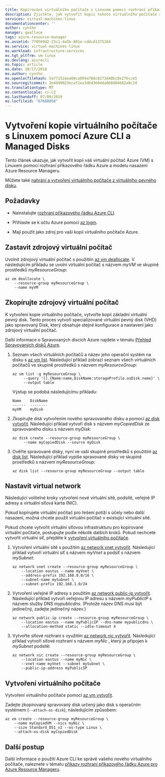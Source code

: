 ```yaml
---
title: Kopírování virtuálního počítače s Linuxem pomocí rozhraní příkazového řádku Azure | Dokumentace Microsoftu
description: Zjistěte, jak vytvořit kopii tohoto virtuálního počítače s Linuxem Azure pomocí rozhraní příkazového řádku Azure a spravované disky.
services: virtual-machines-linux
documentationcenter: ''
author: cynthn
manager: gwallace
tags: azure-resource-manager
ms.assetid: 770569d2-23c1-4a5b-801e-cddcd1375164
ms.service: virtual-machines-linux
ms.workload: infrastructure-services
ms.tgt_pltfrm: vm-linux
ms.devlang: azurecli
ms.topic: article
ms.date: 10/17/2018
ms.author: cynthn
ms.openlocfilehash: 5a77152aea00ca094a78dc0173d48bc8e276cce5
ms.sourcegitcommit: 2e4b99023ecaf2ea3d6d3604da068d04682a8c2d
ms.translationtype: MT
ms.contentlocale: cs-CZ
ms.lasthandoff: 07/09/2019
ms.locfileid: "67668058"
---
```

# <a name="create-a-copy-of-a-linux-vm-by-using-azure-cli-and-managed-disks"></a>Vytvoření kopie virtuálního počítače s Linuxem pomocí Azure CLI a Managed Disks

Tento článek ukazuje, jak vytvořit kopii váš virtuální počítač Azure (VM) s Linuxem pomocí rozhraní příkazového řádku Azure a modelu nasazení Azure Resource Manageru. 

Můžete také [nahrání a vytvoření virtuálního počítače z virtuálního pevného disku](upload-vhd.md?toc=%2fazure%2fvirtual-machines%2flinux%2ftoc.json).

## <a name="prerequisites"></a>Požadavky

-   Nainstalujte [rozhraní příkazového řádku Azure CLI](/cli/azure/install-az-cli2).

-   Přihlaste se k účtu Azure pomocí [az login](/cli/azure/reference-index#az-login).

-   Mají použít jako zdroj pro vaši kopii virtuálního počítače Azure.

## <a name="stop-the-source-vm"></a>Zastavit zdrojový virtuální počítač

Uvolnit zdrojový virtuální počítač s použitím [az vm deallocate](/cli/azure/vm#az-vm-deallocate).
V následujícím příkladu se uvolní virtuální počítač s názvem *myVM* ve skupině prostředků *myResourceGroup*:

```azurecli
az vm deallocate \
    --resource-group myResourceGroup \
    --name myVM
```

## <a name="copy-the-source-vm"></a>Zkopírujte zdrojový virtuální počítač

K vytvoření kopie virtuálního počítače, vytvořte kopii základní virtuální pevný disk. Tento proces vytvoří specializované virtuální pevný disk (VHD) jako spravovaný Disk, který obsahuje stejné konfigurace a nastavení jako zdrojový virtuální počítač.

Další informace o Spravovaných discích Azure najdete v tématu [Přehled Spravovaných disků Azure](../windows/managed-disks-overview.md). 

1.  Seznam všech virtuálních počítačů a název jeho operační systém na disku s [az vm list](/cli/azure/vm#az-vm-list). Následující příklad zobrazí seznam všech virtuálních počítačů ve skupině prostředků s názvem *myResourceGroup*:
    
    ```azurecli
    az vm list -g myResourceGroup \
         --query '[].{Name:name,DiskName:storageProfile.osDisk.name}' \
         --output table
    ```

    Výstup se podobá následujícímu příkladu:

    ```azurecli
    Name    DiskName
    ------  --------
    myVM    myDisk
    ```

1.  Zkopírujte disk vytvořením nového spravovaného disku a pomocí [az disk vytvořit](/cli/azure/disk#az-disk-create). Následující příklad vytvoří disk s názvem *myCopiedDisk* ze spravovaného disku s názvem *myDisk*:

    ```azurecli
    az disk create --resource-group myResourceGroup \
         --name myCopiedDisk --source myDisk
    ``` 

1.  Ověřte spravované disky, nyní ve vaší skupině prostředků s použitím [az disk list](/cli/azure/disk#az-disk-list). Následující příklad vypíše spravované disky ve skupině prostředků s názvem *myResourceGroup*:

    ```azurecli
    az disk list --resource-group myResourceGroup --output table
    ```


## <a name="set-up-a-virtual-network"></a>Nastavit virtual network

Následující volitelné kroky vytvoření nové virtuální sítě, podsítě, veřejné IP adresy a virtuální síťová karta (NIC).

Pokud kopírujete virtuální počítač pro řešení potíží s účely nebo další nasazení, možná chcete použít virtuální počítač v existující virtuální sítě.

Pokud chcete vytvořit virtuální síťovou infrastrukturu pro kopírované virtuální počítače, postupujte podle několik dalších kroků. Pokud nechcete vytvořit virtuální síť, přejděte k [vytvoření virtuálního počítače](#create-a-vm).

1.  Vytvoření virtuální sítě s použitím [az network vnet vytvořit](/cli/azure/network/vnet#az-network-vnet-create). Následující příklad vytvoří virtuální síť s názvem *myVnet* a podsíť s názvem *mySubnet*:

    ```azurecli
    az network vnet create --resource-group myResourceGroup \
        --location eastus --name myVnet \
        --address-prefix 192.168.0.0/16 \
        --subnet-name mySubnet \
        --subnet-prefix 192.168.1.0/24
    ```

1.  Vytvoření veřejné IP adresy s použitím [az network public-ip vytvořit](/cli/azure/network/public-ip#az-network-public-ip-create). Následující příklad vytvoří veřejnou IP adresu s názvem *myPublicIP* s názvem služby DNS *mypublicdns*. (Protože název DNS musí být jedinečný, zadejte jedinečný název.)

    ```azurecli
    az network public-ip create --resource-group myResourceGroup \
        --location eastus --name myPublicIP --dns-name mypublicdns \
        --allocation-method static --idle-timeout 4
    ```

1.  Vytvořte síťové rozhraní s využitím [az network nic vytvořit](/cli/azure/network/nic#az-network-nic-create).
    Následující příklad vytvoří síťové rozhraní s názvem *myNic* , který je připojen k *mySubnet* podsítě:

    ```azurecli
    az network nic create --resource-group myResourceGroup \
        --location eastus --name myNic \
        --vnet-name myVnet --subnet mySubnet \
        --public-ip-address myPublicIP
    ```

## <a name="create-a-vm"></a>Vytvoření virtuálního počítače

Vytvoření virtuálního počítače pomocí [az vm vytvořit](/cli/azure/vm#az-vm-create).

Zadejte zkopírovaný spravovaný disk určený jako disk s operačním systémem (`--attach-os-disk`), následujícím způsobem:

```azurecli
az vm create --resource-group myResourceGroup \
    --name myCopiedVM --nics myNic \
    --size Standard_DS1_v2 --os-type Linux \
    --attach-os-disk myCopiedDisk
```

## <a name="next-steps"></a>Další postup

Další informace o použití Azure CLI ke správě vašeho nového virtuálního počítače, naleznete v tématu [příkazy rozhraní příkazového řádku Azure pro Azure Resource Manageru](../azure-cli-arm-commands.md).
